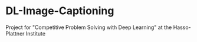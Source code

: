# DL-Image-Captioning
Project for "Competitive Problem Solving with Deep Learning" at the Hasso-Plattner Institute
